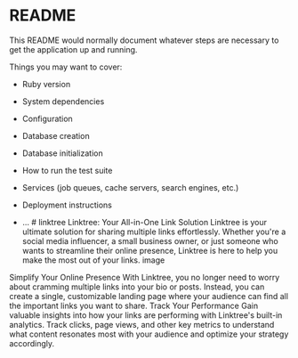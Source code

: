 # README

This README would normally document whatever steps are necessary to get the
application up and running.

Things you may want to cover:

* Ruby version

* System dependencies

* Configuration

* Database creation

* Database initialization

* How to run the test suite

* Services (job queues, cache servers, search engines, etc.)

* Deployment instructions

* ...
#   l i n k t r e e 
 
Linktree: Your All-in-One Link Solution
   Linktree is your ultimate solution for sharing multiple links effortlessly. Whether you're a social media influencer, a small business 
   owner, or just someone who wants to streamline their online presence, Linktree is here to help you make the most out of your links.
image

Simplify Your Online Presence
   With Linktree, you no longer need to worry about cramming multiple links into your bio or posts. Instead, you can create a single, 
   customizable landing page where your audience can find all the important links you want to share.
Track Your Performance
   Gain valuable insights into how your links are performing with Linktree's built-in analytics. Track clicks, page views, and other key 
   metrics to understand what content resonates most with your audience and optimize your strategy accordingly.
